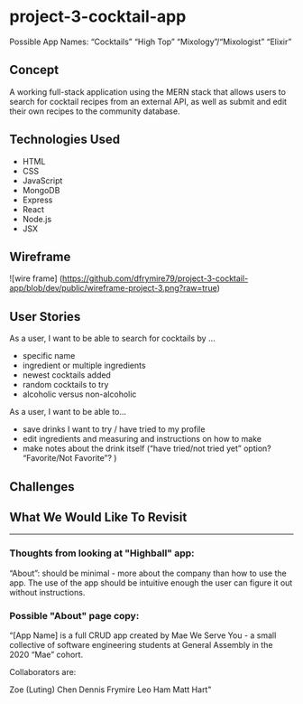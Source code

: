 # project-3-cocktail-app

Possible App Names:
“Cocktails”
“High Top”
“Mixology”/“Mixologist”
“Elixir”

## Concept

A working full-stack application using the MERN stack that allows users to search for cocktail recipes from an external API, as well as submit and edit their own recipes to the community database.

## Technologies Used

- HTML
- CSS
- JavaScript
- MongoDB
- Express
- React
- Node.js
- JSX

## Wireframe

![wire frame] (https://github.com/dfrymire79/project-3-cocktail-app/blob/dev/public/wireframe-project-3.png?raw=true)

## User Stories

As a user, I want to be able to search for cocktails by …

- specific name
- ingredient or multiple ingredients
- newest cocktails added
- random cocktails to try
- alcoholic versus non-alcoholic

As a user, I want to be able to…

- save drinks I want to try / have tried to my profile
- edit ingredients and measuring and instructions on how to make
- make notes about the drink itself (“have tried/not tried yet” option? “Favorite/Not Favorite”? )

## Challenges

## What We Would Like To Revisit

*** 

### Thoughts from looking at "Highball" app:

“About”: should be minimal - more about the company than how to use the app. The use of the app should be intuitive enough the user can figure it out without instructions. 

### Possible "About" page copy: 

“[App Name] is a full CRUD app created by Mae We Serve You - a small collective of software engineering students at General Assembly in the 2020 “Mae” cohort.

Collaborators are:

Zoe (Luting) Chen
Dennis Frymire
Leo Ham
Matt Hart"